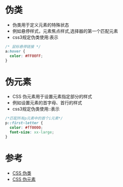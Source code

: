 # 伪类

* 伪类用于定义元素的特殊状态
* 例如悬停样式，元素焦点样式,选择器的第一个匹配元素
* css3规定伪类使用:表示

```css
/* 鼠标悬停链接 */
a:hover {
  color: #FF00FF;
}
```

# 伪元素

* CSS 伪元素用于设置元素指定部分的样式
* 例如设置元素的首字母、首行的样式
* css3规定伪类使用::表示

```css
/*匹配所有p元素中的首个i元素*/
p::first-letter {
  color: #ff0000;
  font-size: xx-large;
}
```

# 参考

* [CSS 伪类](https://www.w3school.com.cn/css/css_pseudo_classes.asp)
* [CSS 伪元素](https://www.w3school.com.cn/css/css_pseudo_elements.asp)